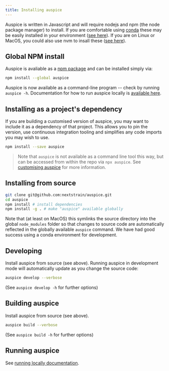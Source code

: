 ```yaml
---
title: Installing auspice
---
```


Auspice is written in Javascript and will require nodejs and npm (the node package manager) to install.
If you are comfortable using [conda](https://conda.io/docs/) these may be easily installed in your environment ([see here](https://anaconda.org/conda-forge/nodejs)).
If you are on Linux or MacOS, you could also use nvm to insall these ([see here](https://nodesource.com/blog/installing-node-js-tutorial-using-nvm-on-mac-os-x-and-ubuntu/)).


## Global NPM install
Auspice is avaliable as a [npm package](https://www.npmjs.com/package/auspice) and can be installed simply via:
```bash
npm install --global auspice
```
Auspice is now available as a command-line program -- check by running `auspice -h`.
Documentation for how to run auspice locally is [available here](overview.md#running-auspice-locally).


## Installing as a project's dependency
If you are building a customised version of auspice, you may want to include it as a dependency of that project.
This allows you to pin the version, use continuous integration tooling and simplifies any code imports you may wish to use.
```bash
npm install --save auspice
```
> Note that `auspice` is not available as a command line tool this way, but can be accessed from within the repo via `npx auspice`.
See [customising auspice](customisations/introduction.md) for more information.

## Installing from source
```bash
git clone git@github.com:nextstrain/auspice.git
cd auspice
npm install # install dependencies
npm install -g . # make "auspice" available globally
```

Note that (at least on MacOS) this symlinks the source directory into the global `node_modules` folder so that changes to source code are automatically reflected in the globally available `auspice` command.
We have had good success using a conda environment for development.


## Developing

Install auspice from source (see above).
Running auspice in development mode will automatically update as you change the source code:
```bash
auspice develop --verbose
```
(See `auspice develop -h` for further options)


## Building auspice
Install auspice from source (see above).

```bash
auspice build --verbose
```
(See `auspice build -h` for further options)

## Running auspice
See [running locally documentation](overview.md#running-auspice-locally).


